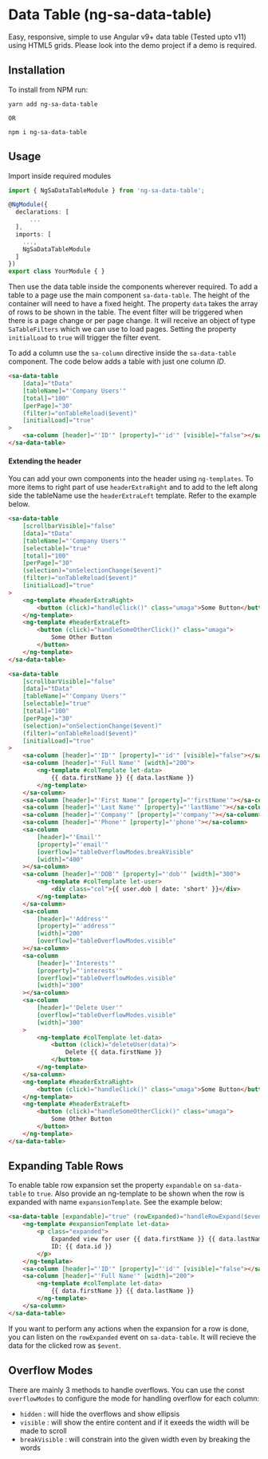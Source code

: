 # Data Table (ng-sa-data-table)

Easy, responsive, simple to use Angular v9+ data table (Tested upto v11) using HTML5 grids. Please look into the demo project if a demo is required.

## Installation

To install from NPM run:

```
yarn add ng-sa-data-table

OR

npm i ng-sa-data-table
```

## Usage

Import inside required modules

```typescript
import { NgSaDataTableModule } from 'ng-sa-data-table';

@NgModule({
  declarations: [
      ...
  ],
  imports: [
    ...,
    NgSaDataTableModule
  ]
})
export class YourModule { }
```

Then use the data table inside the components wherever required. To add a table to a page use the main component `sa-data-table`. The height of the container will need to have a fixed height. The property `data` takes the array of rows to be shown in the table. The event filter will be triggered when there is a page change or per page change. It will receive an object of type `SaTableFilters` which we can use to load pages. Setting the property `initialLoad` to `true` will trigger the filter event.

To add a column use the `sa-column` directive inside the `sa-data-table` component. The code below adds a table with just one column _ID_.

```html
<sa-data-table
    [data]="tData"
    [tableName]="'Company Users'"
    [total]="100"
    [perPage]="30"
    (filter)="onTableReload($event)"
    [initialLoad]="true"
>
    <sa-column [header]="'ID'" [property]="'id'" [visible]="false"></sa-column>
</sa-data-table>
```

#### Extending the header

You can add your own components into the header using `ng-templates`. To more items to right part of use `headerExtraRight` and to add to the left along side the tableName use the `headerExtraLeft` template. Refer to the example below.

```html
<sa-data-table
    [scrollbarVisible]="false"
    [data]="tData"
    [tableName]="'Company Users'"
    [selectable]="true"
    [total]="100"
    [perPage]="30"
    (selection)="onSelectionChange($event)"
    (filter)="onTableReload($event)"
    [initialLoad]="true"
>
    <ng-template #headerExtraRight>
        <button (click)="handleClick()" class="umaga">Some Button</button>
    </ng-template>
    <ng-template #headerExtraLeft>
        <button (click)="handleSomeOtherClick()" class="umaga">
            Some Other Button
        </button>
    </ng-template>
</sa-data-table>
```

```html
<sa-data-table
    [scrollbarVisible]="false"
    [data]="tData"
    [tableName]="'Company Users'"
    [selectable]="true"
    [total]="100"
    [perPage]="30"
    (selection)="onSelectionChange($event)"
    (filter)="onTableReload($event)"
    [initialLoad]="true"
>
    <sa-column [header]="'ID'" [property]="'id'" [visible]="false"></sa-column>
    <sa-column [header]="'Full Name'" [width]="200">
        <ng-template #colTemplate let-data>
            {{ data.firstName }} {{ data.lastName }}
        </ng-template>
    </sa-column>
    <sa-column [header]="'First Name'" [property]="'firstName'"></sa-column>
    <sa-column [header]="'Last Name'" [property]="'lastName'"></sa-column>
    <sa-column [header]="'Company'" [property]="'company'"></sa-column>
    <sa-column [header]="'Phone'" [property]="'phone'"></sa-column>
    <sa-column
        [header]="'Email'"
        [property]="'email'"
        [overflow]="tableOverflowModes.breakVisible"
        [width]="400"
    ></sa-column>
    <sa-column [header]="'DOB'" [property]="'dob'" [width]="300">
        <ng-template #colTemplate let-user>
            <div class="col">{{ user.dob | date: 'short' }}</div>
        </ng-template>
    </sa-column>
    <sa-column
        [header]="'Address'"
        [property]="'address'"
        [width]="200"
        [overflow]="tableOverflowModes.visible"
    ></sa-column>
    <sa-column
        [header]="'Interests'"
        [property]="'interests'"
        [overflow]="tableOverflowModes.visible"
        [width]="300"
    ></sa-column>
    <sa-column
        [header]="'Delete User'"
        [overflow]="tableOverflowModes.visible"
        [width]="300"
    >
        <ng-template #colTemplate let-data>
            <button (click)="deleteUser(data)">
                Delete {{ data.firstName }}
            </button>
        </ng-template>
    </sa-column>
    <ng-template #headerExtraRight>
        <button (click)="handleClick()" class="umaga">Some Button</button>
    </ng-template>
    <ng-template #headerExtraLeft>
        <button (click)="handleSomeOtherClick()" class="umaga">
            Some Other Button
        </button>
    </ng-template>
</sa-data-table>
```

## Expanding Table Rows

To enable table row expansion set the property `expandable` on `sa-data-table` to `true`. Also provide an ng-template to be shown when the row is expanded with name `expansionTemplate`. See the example below:

```html
<sa-data-table [expandable]="true" (rowExpanded)="handleRowExpand($event)">
    <ng-template #expansionTemplate let-data>
        <p class="expanded">
            Expanded view for user {{ data.firstName }} {{ data.lastName }} with
            ID: {{ data.id }}
        </p>
    </ng-template>
    <sa-column [header]="'ID'" [property]="'id'" [visible]="false"></sa-column>
    <sa-column [header]="'Full Name'" [width]="200">
        <ng-template #colTemplate let-data>
            {{ data.firstName }} {{ data.lastName }}
        </ng-template>
    </sa-column>
</sa-data-table>
```

If you want to perform any actions when the expansion for a row is done, you can listen on the `rowExpanded` event on `sa-data-table`. It will recieve the data for the clicked row as `$event`.

## Overflow Modes

There are mainly 3 methods to handle overflows. You can use the const `overflowModes` to configure the mode for handling overflow for each column:

-   `hidden` : will hide the overflows and show ellipsis
-   `visible` : will show the entire content and if it exeeds the width will be made to scroll
-   `breakVisible` : will constrain into the given width even by breaking the words
